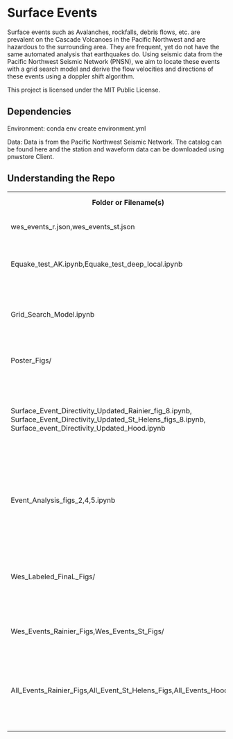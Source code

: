 # Surface Events
Surface events such as Avalanches, rockfalls, debris flows, etc. are prevalent on the Cascade Volcanoes in the Pacific Northwest and are hazardous to the surrounding area. They are frequent, yet do not have the same automated analysis that earthquakes do. Using seismic data from the Pacific Northwest Seismic Network (PNSN), we aim to locate these events with a grid search model and derive the flow velocities and directions of these events using a doppler shift algorithm.

This project is licensed under the MIT Public License.

## Dependencies
Environment: 
conda env create environment.yml

Data: Data is from the Pacific Northwest Seismic Network. The catalog can be found here and the station and waveform data can be downloaded using pnwstore Client. 

<h2>Understanding the Repo</h2>
<table>
  <tr>
    <th>Folder or Filename(s)</th>
    <th>Directory (if applicable)</th>
    <th>Description</th>
  </tr>
  <tr>
    <td>wes_events_r.json,wes_events_st.json</td>
    <td>Data/</td>
    <td>Starttimes of labeled events</td>
  </tr>
  <tr>
    <td>Equake_test_AK.ipynb,Equake_test_deep_local.ipynb</td>
    <td>Equake_Tests/</td>
    <td>Analysis run on earthquake to ensure that it fails</td>
  </tr>
  <tr>
    <td>Grid_Search_Model.ipynb</td>
    <td> </td>
    <td>Simplest model of a grid search such as the one used in this workflow</td>
  </tr>
  <tr>  
    <td>Poster_Figs/</td>
    <td> </td>
    <td>Figures made for AGU 2022 poster</td>
  </tr>
  <tr>
    <td>Surface_Event_Directivity_Updated_Rainier_fig_8.ipynb,
    Surface_Event_Directivity_Updated_St_Helens_figs_8.ipynb,
    Surface_event_Directivity_Updated_Hood.ipynb</td>
    <td> </td>
    <td> runs workflow for labeled events on respective volcano and produces figures like Figure 8</td>
  </tr>
  <tr>
    <td> Event_Analysis_figs_2,4,5.ipynb</td>
    <td> </td>
    <td> Creates time series of events, velocity distribution, 
      and location distribution at each volcano </td>
  </tr>
  <tr>  
    <td>Wes_Labeled_FinaL_Figs/</td>
    <td>Analysis_Data</td>
    <td>Figures like fig 8 for all labeled events consisting of wwaveforms, label, and directivity</td>
  </tr>
  <tr>  
    <td>Wes_Events_Rainier_Figs,Wes_Events_St_Figs/</td>
    <td>Analysis_Data</td>
    <td>Analysis Figures of the labeled events</td>
  </tr>
  <tr>  
    <td>All_Events_Rainier_Figs,All_Event_St_Helens_Figs,All_Events_Hood_Figs</td>
    <td>Analysis_Data</td>
    <td>Cosine curve fit to the frequency versus azimuth plot for all events at the respesctive volcano</td>
  </tr>
  
  
  
  



